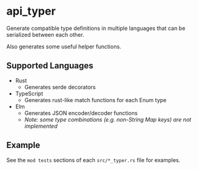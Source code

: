 # api_typer
Generate compatible type definitions in multiple languages that can be serialized between each other.

Also generates some useful helper functions.

## Supported Languages
* Rust
  * Generates serde decorators
* TypeScript
  * Generates rust-like match functions for each Enum type
* Elm
  * Generates JSON encoder/decoder functions
  * *Note: some type combinations (e.g. non-String Map keys) are not implemented*

## Example
See the `mod tests` sections of each `src/*_typer.rs` file for examples.

